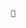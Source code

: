                         👀 


<!---
sensweettsan/sensweettsan is a ✨ special ✨ repository because its `README.md` (this file) appears on your GitHub profile.
You can click the Preview link to take a look at your changes.
--->
